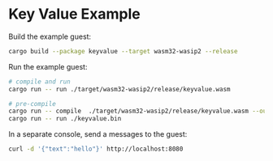 # Key Value Example

Build the example guest:

```bash
cargo build --package keyvalue --target wasm32-wasip2 --release
```

Run the example guest:

```bash
# compile and run
cargo run -- run ./target/wasm32-wasip2/release/keyvalue.wasm

# pre-compile
cargo run -- compile  ./target/wasm32-wasip2/release/keyvalue.wasm --output ./keyvalue.bin
cargo run -- run ./keyvalue.bin
```

In a separate console, send a messages to the guest:

```bash
curl -d '{"text":"hello"}' http://localhost:8080
```

